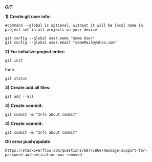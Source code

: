 ***GIT***

**1) Create git user info:**

    #command --global is optional, without it will be local name in project not in all projects on your device

    git config --global user.name "Some User"
    git config --global user.email "someMail@yahoo.com"
**2) For initialize project enter:** 

    git init
    
then 
    
    git status

**3) Create add all files:**

    git add --all

**4) Create commit:**
    
    git commit -m "Info about commit"

**4) Create commit:**

    git commit -m "Info about commit"

**Git error push/update**

    https://stackoverflow.com/questions/68775869/message-support-for-password-authentication-was-removed
